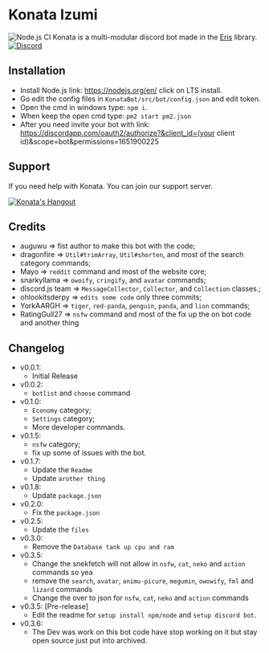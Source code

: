 # Konata Izumi 
![Node.js CI](https://github.com/RatingGull27/KonataBot/workflows/Node.js%20CI/badge.svg?branch=master)
Konata is a multi-modular discord bot made in the [Eris](https://abal.moe/Eris) library.
[![Discord](https://discordapp.com/api/guilds/627371862023864340/embed.png)](https://discord.gg/tw5D3Uu)

## Installation
* Install Node.js link: https://nodejs.org/en/ click on LTS install.
* Go edit the config files in `KonataBot/src/bot/config.json` and edit token.
* Open the cmd in windows type: `npm i`.
* When keep the open cmd type: `pm2 start pm2.json`
* After you need invite your bot with link: https://discordapp.com/oauth2/authorize?&client_id=(your client id)&scope=bot&permissions=1651900225

## Support
If you need help with Konata. You can join our support server.

[![Konata's Hangout](https://discordapp.com/api/guilds/627371862023864340/embed.png?style=banner3)](https://discord.gg/tw5D3Uu)

## Credits
* auguwu => fist author to make this bot with the code;
* dragonfire => `Util#trimArray`, `Util#shorten`, and most of the search category commands;
* Mayo => `reddit` command and most of the website core;
* snarkyllama => `owoify`, `cringify`, and `avatar` commands;
* discord.js team => `MessageCollector`, `Collector`, and `Collection` classes.;
* ohlookitsderpy => `edits some code` only three commits;
* YorkAARGH => `tiger`, `red-panda`, `penguin`, `panda`, and `lion` commands;
* RatingGull27 => `nsfw` command and most of the fix up the on bot code and another thing

## Changelog
* v0.0.1:
    * Initial Release
* v0.0.2:
    * `botlist` and `choose` command
* v0.1.0:
    * `Economy` category;
    * `Settings` category;
    * More developer commands.
* v0.1.5:
   * `nsfw` category;
   * fix up some of issues with the bot.
* v0.1.7:
    * Update the `Readme`
    * Update `arother thing`
 * v0.1.8:
    * Update `package.json`
 * v0.2.0:
    * Fix the `package.json`
 * v0.2.5:
    * Update the `files`
 * v0.3.0:
    * Remove the `Database tank up cpu and ram`
 * v0.3.5:
    * Change the snekfetch will not allow in `nsfw`, `cat`, `neko` and `action` commands so yea
    * remove the `search`, `avatar`, `animu-picure`, `megumin`, `owowify`, `fml` and `lizard` commands
    * Change the over to json for `nsfw`, `cat`, `neko` and `action` commands
 * v0.3.5: [Pre-release]
    * Edit the readme for `setup install npm/node` and `setup discord bot`.
 * v0.3.6:
    * The Dev was work on this bot code have stop working on it but stay open source just put into archived.
